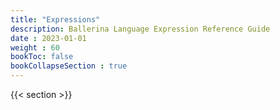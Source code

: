 ```yaml
---
title: "Expressions"
description: Ballerina Language Expression Reference Guide
date : 2023-01-01
weight : 60
bookToc: false
bookCollapseSection : true
---
```


{{< section >}}